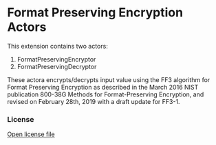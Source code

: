 # Format Preserving Encryption Actors

This extension contains two actors:
1. FormatPreservingEncryptor
2. FormatPreservingDecryptor

These actora encrypts/decrypts input value using the FF3 algorithm for Format Preserving Encryption as described in the March 2016 NIST publication 800-38G Methods for Format-Preserving Encryption, and revised on February 28th, 2019 with a draft update for FF3-1.


### License
[Open license file](/api/k2view/format-preserving-encryption-actors/0.0.1/file/LICENSE.txt)

